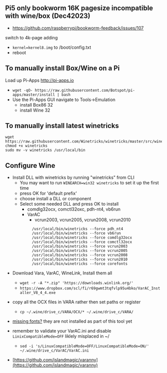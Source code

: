 ## Pi5 only bookworm 16K pagesize incompatible with wine/box (Dec42023)
- https://github.com/raspberrypi/bookworm-feedback/issues/107
 
switch to 4k-page adding 
- `kernel=kernel8.img` to /boot/config.txt
- reboot

## To manually install Box/Wine on a Pi
Load up Pi-Apps http://pi-apps.io
- `wget -qO- https://raw.githubusercontent.com/Botspot/pi-apps/master/install | bash`
- Use the Pi-Apps GUI navigate to Tools->Emulation
  - install Box86 32
  - install Wine 32

## To manually install latest winetricks
```
wget  https://raw.githubusercontent.com/Winetricks/winetricks/master/src/winetricks
chmod +x winetricks 
sudo mv -v winetricks /usr/local/bin
```
## Configure Wine
- Install DLL with winetricks by running "winetricks" from CLI
  - You may want to run `WINEARCH=win32 winetricks` to set it up the first time
  - press OK for 'default prefix'
  - choose install a DLL or component
  - Select some needed DLL and press OK to install
    - comdlg32ocx, comctl32oxc, pdh-nt4, vb6run
    - VarAC
      - vcrun2003, vcrun2005, vcrun2008, vcrun2010
```         WINEARCH=win32 winecfg
            /usr/local/bin/winetricks --force pdh_nt4
            /usr/local/bin/winetricks --force vb6run
            /usr/local/bin/winetricks --force comdlg32ocx
            /usr/local/bin/winetricks --force comctl32ocx
            /usr/local/bin/winetricks --force vcrun2003
            /usr/local/bin/winetricks --force vcrun2005
            /usr/local/bin/winetricks --force vcrun2008
            /usr/local/bin/winetricks --force vcrun2010
            /usr/local/bin/winetricks --force corefonts
```

- Download Vara, VarAC, WineLink, Install them all
  - `wget -r -A "*.zip" 'https://downloads.winlink.org/'`
  - `https://www.dropbox.com/scl/fi/r69gwmt3tqfvlp95u4bko/VarAC_Installer_V8_4_4.exe`

- copy all the OCX files in VARA rather then set paths or register
  - `cp ~/.wine/drive_c/VARA/OCX/* ~/.wine/drive_c/VARA/`

- [missing fonts?](https://github.com/SpudGunMan/segoe-ui-linux) they are not installed as part of this tool yet

- remember to validate your VarAC.ini and disable `LinixCompatibleMode=OFF` liklely misplaced in ~/
  - `sed -i 's/LinuxCompatibleMode=OFF/LinuxCompatibleMode=ON/' ~/.wine/drive_c/VarAC/VarAC.ini`

- [https://github.com/islandmagic/varanny](https://github.com/islandmagic/varanny)
